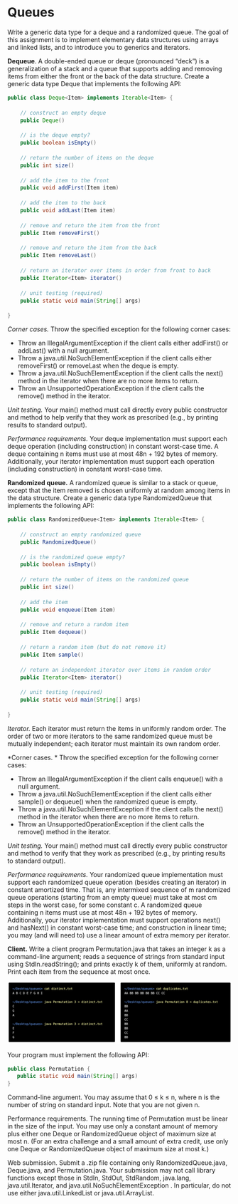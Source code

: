 # Queues <!-- omit in toc -->

Write a generic data type for a deque and a randomized queue. The goal of this assignment is to implement elementary data structures using arrays and linked lists, and to introduce you to generics and iterators.

**Dequeue**. A double-ended queue or deque (pronounced “deck”) is a generalization of a stack and a queue that supports adding and removing items from either the front or the back of the data structure. Create a generic data type Deque that implements the following API:

```java
public class Deque<Item> implements Iterable<Item> {

    // construct an empty deque
    public Deque()

    // is the deque empty?
    public boolean isEmpty()

    // return the number of items on the deque
    public int size()

    // add the item to the front
    public void addFirst(Item item)

    // add the item to the back
    public void addLast(Item item)

    // remove and return the item from the front
    public Item removeFirst()

    // remove and return the item from the back
    public Item removeLast()

    // return an iterator over items in order from front to back
    public Iterator<Item> iterator()

    // unit testing (required)
    public static void main(String[] args)

}
```

*Corner cases.*  Throw the specified exception for the following corner cases:

* Throw an IllegalArgumentException if the client calls either addFirst() or addLast() with a null argument.
* Throw a java.util.NoSuchElementException if the client calls either removeFirst() or removeLast when the deque is empty.
* Throw a java.util.NoSuchElementException if the client calls the next() method in the iterator when there are no more items to return.
* Throw an UnsupportedOperationException if the client calls the remove() method in the iterator.

*Unit testing.*  Your main() method must call directly every public constructor and method to help verify that they work as prescribed (e.g., by printing results to standard output).

*Performance requirements.*  Your deque implementation must support each deque operation (including construction) in constant worst-case time. A deque containing n items must use at most 48n + 192 bytes of memory. Additionally, your iterator implementation must support each operation (including construction) in constant worst-case time.

**Randomized queue.** A randomized queue is similar to a stack or queue, except that the item removed is chosen uniformly at random among items in the data structure. Create a generic data type RandomizedQueue that implements the following API:

```java
public class RandomizedQueue<Item> implements Iterable<Item> {

    // construct an empty randomized queue
    public RandomizedQueue()

    // is the randomized queue empty?
    public boolean isEmpty()

    // return the number of items on the randomized queue
    public int size()

    // add the item
    public void enqueue(Item item)

    // remove and return a random item
    public Item dequeue()

    // return a random item (but do not remove it)
    public Item sample()

    // return an independent iterator over items in random order
    public Iterator<Item> iterator()

    // unit testing (required)
    public static void main(String[] args)

}
```

*Iterator.*  Each iterator must return the items in uniformly random order. The order of two or more iterators to the same randomized queue must be mutually independent; each iterator must maintain its own random order.

*Corner cases. * Throw the specified exception for the following corner cases:

* Throw an IllegalArgumentException if the client calls enqueue() with a null argument.
* Throw a java.util.NoSuchElementException if the client calls either sample() or dequeue() when the randomized queue is empty.
* Throw a java.util.NoSuchElementException if the client calls the next() method in the iterator when there are no more items to return.
* Throw an UnsupportedOperationException if the client calls the remove() method in the iterator.

*Unit testing.*  Your main() method must call directly every public constructor and method to verify that they work as prescribed (e.g., by printing results to standard output).

*Performance requirements.* Your randomized queue implementation must support each randomized queue operation (besides creating an iterator) in constant amortized time. That is, any intermixed sequence of m randomized queue operations (starting from an empty queue) must take at most cm steps in the worst case, for some constant c. A randomized queue containing n items must use at most 48n + 192 bytes of memory. Additionally, your iterator implementation must support operations next() and hasNext() in constant worst-case time; and construction in linear time; you may (and will need to) use a linear amount of extra memory per iterator.

**Client.** Write a client program Permutation.java that takes an integer k as a command-line argument; reads a sequence of strings from standard input using StdIn.readString(); and prints exactly k of them, uniformly at random. Print each item from the sequence at most once.

![](../../Lectures/Week%202/Stacks%20and%20QUeues/res/assignmentQueue.png)

Your program must implement the following API:

```java
public class Permutation {
   public static void main(String[] args)
}
```

Command-line argument.  You may assume that 0 ≤ k ≤ n, where n is the number of string on standard input. Note that you are not given n.

Performance requirements.  The running time of Permutation must be linear in the size of the input. You may use only a constant amount of memory plus either one Deque or RandomizedQueue object of maximum size at most n. (For an extra challenge and a small amount of extra credit, use only one Deque or RandomizedQueue object of maximum size at most k.)

Web submission. Submit a .zip file containing only RandomizedQueue.java, Deque.java, and Permutation.java. Your submission may not call library functions except those in StdIn, StdOut, StdRandom, java.lang, java.util.Iterator, and java.util.NoSuchElementException . In particular, do not use either java.util.LinkedList or java.util.ArrayList.